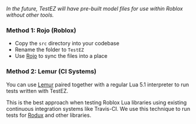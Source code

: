 *In the future, TestEZ will have pre-built model files for use within Roblox without other tools.*

### Method 1: Rojo (Roblox)
* Copy the `src` directory into your codebase
* Rename the folder to `TestEZ`
* Use [Rojo](https://github.com/LPGhatguy/rojo) to sync the files into a place

### Method 2: Lemur (CI Systems)
You can use [Lemur](https://github.com/LPGhatguy/Lemur) paired together with a regular Lua 5.1 interpreter to run tests written with TestEZ.

This is the best approach when testing Roblox Lua libraries using existing continuous integration systems like Travis-CI. We use this technique to run tests for [Rodux](https://github.com/Roblox/Rodux) and other libraries.